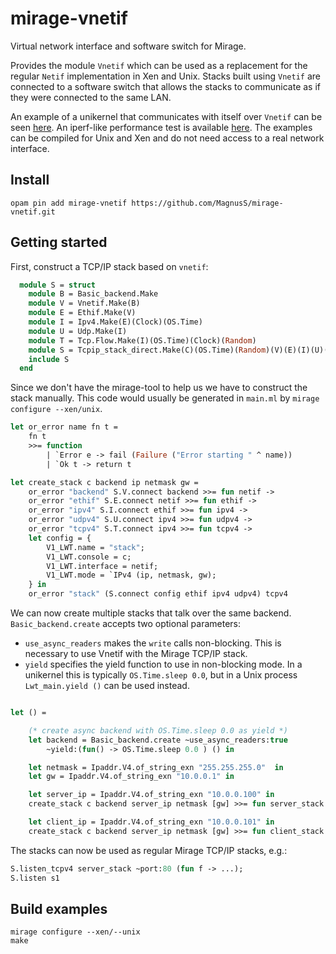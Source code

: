 # mirage-vnetif
Virtual network interface and software switch for Mirage. 

Provides the module `Vnetif` which can be used as a replacement for the regular `Netif` implementation in Xen and Unix. Stacks built using `Vnetif` are connected to a software switch that allows the stacks to communicate as if they were connected to the same LAN.

An example of a unikernel that communicates with itself over `Vnetif` can be seen [here](https://github.com/MagnusS/mirage-vnetif/blob/master/examples/connect/unikernel.ml). An iperf-like performance test is available [here](https://github.com/MagnusS/mirage-vnetif/tree/master/examples/iperf_self). The examples can be compiled for Unix and Xen and do not need access to a real network interface.

## Install
```
opam pin add mirage-vnetif https://github.com/MagnusS/mirage-vnetif.git
```

## Getting started

First, construct a TCP/IP stack based on `vnetif`: 

```ocaml
  module S = struct
    module B = Basic_backend.Make
    module V = Vnetif.Make(B)
    module E = Ethif.Make(V)
    module I = Ipv4.Make(E)(Clock)(OS.Time)
    module U = Udp.Make(I)
    module T = Tcp.Flow.Make(I)(OS.Time)(Clock)(Random)
    module S = Tcpip_stack_direct.Make(C)(OS.Time)(Random)(V)(E)(I)(U)(T)
    include S
  end
```

Since we don't have the mirage-tool to help us we have to construct the stack manually. This code would usually be generated in `main.ml` by `mirage configure --xen/unix`.

```ocaml
let or_error name fn t =
    fn t
    >>= function
        | `Error e -> fail (Failure ("Error starting " ^ name))
        | `Ok t -> return t 

let create_stack c backend ip netmask gw =
    or_error "backend" S.V.connect backend >>= fun netif ->
    or_error "ethif" S.E.connect netif >>= fun ethif ->
    or_error "ipv4" S.I.connect ethif >>= fun ipv4 ->
    or_error "udpv4" S.U.connect ipv4 >>= fun udpv4 ->
    or_error "tcpv4" S.T.connect ipv4 >>= fun tcpv4 ->
    let config = {
        V1_LWT.name = "stack";
        V1_LWT.console = c; 
        V1_LWT.interface = netif;
        V1_LWT.mode = `IPv4 (ip, netmask, gw);
    } in
    or_error "stack" (S.connect config ethif ipv4 udpv4) tcpv4

```


We can now create multiple stacks that talk over the same backend. `Basic_backend.create` accepts two optional parameters:
- `use_async_readers` makes the `write` calls non-blocking. This is necessary to use Vnetif with the Mirage TCP/IP stack. 
- `yield` specifies the yield function to use in non-blocking mode. In a unikernel this is typically `OS.Time.sleep 0.0`, but in a Unix process `Lwt_main.yield ()` can be used instead.

```ocaml

let () =

    (* create async backend with OS.Time.sleep 0.0 as yield *)
    let backend = Basic_backend.create ~use_async_readers:true 
        ~yield:(fun() -> OS.Time.sleep 0.0 ) () in

    let netmask = Ipaddr.V4.of_string_exn "255.255.255.0"  in
    let gw = Ipaddr.V4.of_string_exn "10.0.0.1" in

    let server_ip = Ipaddr.V4.of_string_exn "10.0.0.100" in
    create_stack c backend server_ip netmask [gw] >>= fun server_stack ->

    let client_ip = Ipaddr.V4.of_string_exn "10.0.0.101" in
    create_stack c backend server_ip netmask [gw] >>= fun client_stack ->
```

The stacks can now be used as regular Mirage TCP/IP stacks, e.g.: 

```ocaml
S.listen_tcpv4 server_stack ~port:80 (fun f -> ...);
S.listen s1
```

## Build examples
```
mirage configure --xen/--unix
make
```
